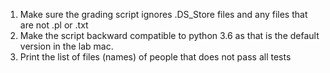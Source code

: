 1. Make sure the grading script ignores .DS_Store files and any files that are not .pl or .txt
2. Make the script backward compatible to python 3.6 as that is the default version in the lab mac.
3. Print the list of files (names) of people that does not pass all tests